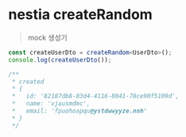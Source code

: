 # nestia createRandom

> mock 생성기

```ts
const createUserDto = createRandom<UserDto>();
console.log(createUserDto());

/**
 * created
 * {
 *   id: '82187db8-03d4-4116-8041-78ce90f5109d',
 *   name: 'vjausmdmc',
 *   email: 'fpuohoapqu@ystdwwyyze.nnh'
 * }
 */
```
